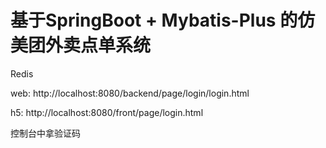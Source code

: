# 基于SpringBoot + Mybatis-Plus 的仿美团外卖点单系统

Redis

web:
http://localhost:8080/backend/page/login/login.html

h5:
http://localhost:8080/front/page/login.html

控制台中拿验证码



